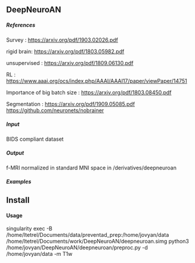 ## DeepNeuroAN

##### References

Survey : https://arxiv.org/pdf/1903.02026.pdf

rigid brain: https://arxiv.org/pdf/1803.05982.pdf

unsupervised : https://arxiv.org/pdf/1809.06130.pdf

RL : https://www.aaai.org/ocs/index.php/AAAI/AAAI17/paper/viewPaper/14751

Importance of big batch size : https://arxiv.org/pdf/1803.08450.pdf

Segmentation : https://arxiv.org/pdf/1909.05085.pdf
https://github.com/neuronets/nobrainer

##### Input

BIDS compliant dataset 

##### Output

f-MRI normalized in standard MNI space in /derivatives/deepneuroan

##### Examples

## Install

#### Usage

singularity exec -B /home/ltetrel/Documents/data/preventad_prep:/home/jovyan/data /home/ltetrel/Documents/work/DeepNeuroAN/deepneuroan.simg python3 /home/jovyan/DeepNeuroAN/deepneuroan/preproc.py -d /home/jovyan/data -m T1w
